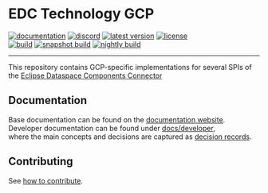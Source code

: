 # EDC Technology GCP

[![documentation](https://img.shields.io/badge/documentation-8A2BE2?style=flat-square)](https://eclipse-edc.github.io)
[![discord](https://img.shields.io/badge/discord-chat-brightgreen.svg?style=flat-square&logo=discord)](https://discord.gg/n4sD9qtjMQ)
[![latest version](https://img.shields.io/maven-central/v/org.eclipse.edc.gcp/gcp-core?logo=apache-maven&style=flat-square&label=latest%20version)](https://search.maven.org/artifact/org.eclipse.edc.gcp/gcp-core)
[![license](https://img.shields.io/github/license/eclipse-edc/Technology-Azure?style=flat-square&logo=apache)](https://www.apache.org/licenses/LICENSE-2.0)
<br>
[![build](https://img.shields.io/github/actions/workflow/status/eclipse-edc/Technology-Gcp/verify.yaml?branch=main&logo=GitHub&style=flat-square&label=ci)](https://github.com/eclipse-edc/Technology-Gcp/actions/workflows/verify.yaml?query=branch%3Amain)
[![snapshot build](https://img.shields.io/github/actions/workflow/status/eclipse-edc/Technology-Gcp/trigger_snapshot.yml?branch=main&logo=GitHub&style=flat-square&label=snapshot-build)](https://github.com/eclipse-edc/Technology-Gcp/actions/workflows/trigger_snapshot.yml)
[![nightly build](https://img.shields.io/github/actions/workflow/status/eclipse-edc/Technology-Gcp/nightly.yml?branch=main&logo=GitHub&style=flat-square&label=nightly-build)](https://github.com/eclipse-edc/Technology-Gcp/actions/workflows/nightly.yml)

---

This repository contains GCP-specific implementations for several SPIs of
the [Eclipse Dataspace Components Connector](https://github.com/eclipse-edc/Connector)

## Documentation

Base documentation can be found on the [documentation website](https://eclipse-edc.github.io).
Developer documentation can be found under [docs/developer](docs/developer), \
where the main concepts and decisions are captured as [decision records](docs/developer/decision-records).

## Contributing

See [how to contribute](https://github.com/eclipse-edc/eclipse-edc.github.io/blob/main/CONTRIBUTING.md).
